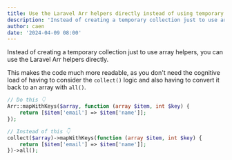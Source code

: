 ```yaml
---
title: Use the Laravel Arr helpers directly instead of using temporary collections
description: 'Instead of creating a temporary collection just to use array helpers, you can use the Laravel Arr helpers directly.'
author: caen
date: '2024-04-09 08:00'
---
```


Instead of creating a temporary collection just to use array helpers, you can use the Laravel Arr helpers directly.

This makes the code much more readable, as you don't need the cognitive load of having to consider the `collect()` logic and also having to convert it back to an array with `all()`.

```php
// Do this 👇
Arr::mapWithKeys($array, function (array $item, int $key) {
    return [$item['email'] => $item['name']];
});

// Instead of this 👇
collect($array)->mapWithKeys(function (array $item, int $key) {
    return [$item['email'] => $item['name']];
})->all();
```
